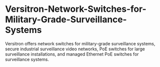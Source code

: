 # Versitron-Network-Switches-for-Military-Grade-Surveillance-Systems
Versitron offers network switches for military-grade surveillance systems, secure industrial surveillance video networks, PoE switches for large surveillance installations, and managed Ethernet PoE switches for surveillance systems. 
